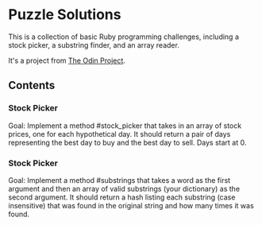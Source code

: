 # Puzzle Solutions

This is a collection of basic Ruby programming challenges, including a stock picker, a substring finder, and an array reader.

It's a project from [The Odin Project](https://www.theodinproject.com/courses/ruby-programming/lessons/building-blocks).


## Contents 

### Stock Picker

Goal: Implement a method #stock_picker that takes in an array of stock prices, one for each hypothetical day. It should return a pair of days representing the best day to buy and the best day to sell. Days start at 0.

### Stock Picker

Goal: Implement a method #substrings that takes a word as the first argument and then an array of valid substrings (your dictionary) as the second argument. It should return a hash listing each substring (case insensitive) that was found in the original string and how many times it was found.

